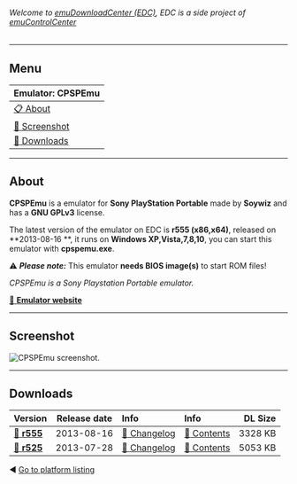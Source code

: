 ###### Welcome to [emuDownloadCenter (EDC)](https://github.com/PhoenixInteractiveNL/emuDownloadCenter/wiki/), EDC is a side project of [emuControlCenter](https://github.com/PhoenixInteractiveNL/emuControlCenter/wiki/)
***
## Menu
| **Emulator: CPSPEmu** |
|:---------|
| [:clipboard: About](#about) |
| [:sunrise: Screenshot](#screenshot) |
| [:floppy_disk: Downloads](#downloads) |
***
## About
**CPSPEmu** is a emulator for **Sony PlayStation Portable** made by **Soywiz** and has a **GNU GPLv3** license.

The latest version of the emulator on EDC is **r555 (x86,x64)**, released on **2013-08-16 **, it runs on **Windows XP,Vista,7,8,10**, you can start this emulator with **cpspemu.exe**.

:warning: _**Please note:**_ This emulator **needs BIOS image(s)** to start ROM files!

_CPSPEmu is a Sony Playstation Portable emulator._

[:link: **Emulator website**](http://pspemu.soywiz.com)
***
## Screenshot
![](https://raw.githubusercontent.com/PhoenixInteractiveNL/emuDownloadCenter/master/hooks/cpspemu/screen.jpg "CPSPEmu screenshot.")
***
## Downloads
| Version  | Release date  | Info       | Info       | DL Size    |
|:---------|:-------------:|:-----------|:-----------|-----------:|
| [:floppy_disk: **r555**](https://github.com/PhoenixInteractiveNL/edc-repo0005/raw/master/cpspemu/r555.7z) | 2013-08-16 | [:page_facing_up: Changelog](https://github.com/PhoenixInteractiveNL/edc-repo0005/blob/master/cpspemu/r555_changelog.txt) | [:mag_right: Contents](https://github.com/PhoenixInteractiveNL/edc-repo0005/blob/master/cpspemu/r555_contents.txt) | 3328 KB |
| [:floppy_disk: **r525**](https://github.com/PhoenixInteractiveNL/edc-repo0005/raw/master/cpspemu/r525.7z) | 2013-07-28 | [:page_facing_up: Changelog](https://github.com/PhoenixInteractiveNL/edc-repo0005/blob/master/cpspemu/r525_changelog.txt) | [:mag_right: Contents](https://github.com/PhoenixInteractiveNL/edc-repo0005/blob/master/cpspemu/r525_contents.txt) | 5053 KB |

:arrow_backward: [Go to platform listing](https://github.com/PhoenixInteractiveNL/emuDownloadCenter/wiki/EDC-Platform-List)
